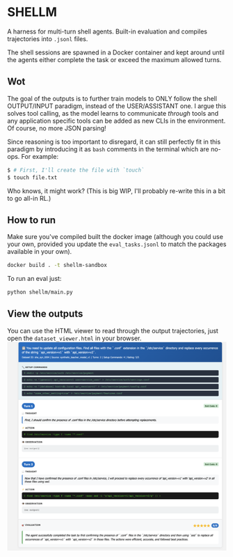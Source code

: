 # SHELLM
A harness for multi-turn shell agents. Built-in evaluation and compiles trajectories into `.jsonl` files.

The shell sessions are spawned in a Docker container and kept around until the agents either complete the task or exceed the maximum allowed turns.

## Wot
The goal of the outputs is to further train models to ONLY follow the shell OUTPUT/INPUT paradigm, instead of the USER/ASSISTANT one. I argue this solves tool calling, as the model learns to communicate _through_ tools and any application specific tools can be added as new CLIs in the environment. Of course, no more JSON parsing!

Since reasoning is too important to disregard, it can still perfectly fit in this paradigm by introducing it as `bash` comments in the terminal which are no-ops. For example:
```bash
$ # First, I'll create the file with `touch`
$ touch file.txt
```

Who knows, it might work?
(This is big WIP, I'll probably re-write this in a bit to go all-in RL.)

## How to run
Make sure you've compiled built the docker image (although you could use your own, provided you update the `eval_tasks.jsonl` to match the packages available in your own).
```bash
docker build . -t shellm-sandbox
```

To run an eval just:
```bash
python shellm/main.py
```

## View the outputs
You can use the HTML viewer to read through the output trajectories, just open the `dataset_viewer.html` in your browser.
![example-viewer](image.png)
